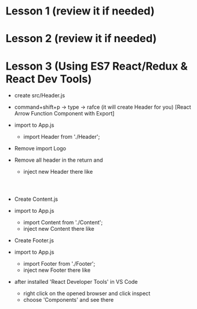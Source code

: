 # Lesson 1 (review it if needed)

# Lesson 2 (review it if needed)

# Lesson 3 (Using ES7 React/Redux & React Dev Tools)

- create src/Header.js
- command+shift+p -> type -> rafce (it will create Header for you) [React Arrow Function Component with Export]
- import to App.js
  - import Header from './Header';
- Remove import Logo
- Remove all header in the return and

  - inject new Header there like <Header />

- Create Content.js
- import to App.js
  - import Content from './Content';
  - inject new Content there like <Content />

- Create Footer.js
- import to App.js
  - import Footer from './Footer';
  - inject new Footer there like <Footer />

- after installed 'React Developer Tools' in VS Code
  - right click on the opened browser and click inspect
  - choose 'Components' and see there